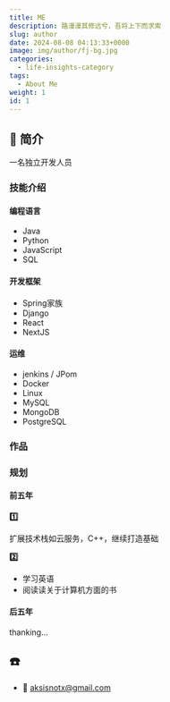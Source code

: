 ```yaml
---
title: ME
description: 路漫漫其修远兮，吾将上下而求索
slug: author
date: 2024-08-08 04:13:33+0000
image: img/author/fj-bg.jpg
categories:
  - life-insights-category
tags:
  - About Me
weight: 1
id: 1
---
```


## 📝 简介

一名独立开发人员

### 技能介绍

#### 编程语言

- Java
- Python
- JavaScript
- SQL

#### 开发框架

- Spring家族
- Django
- React
- NextJS

#### 运维

- jenkins / JPom
- Docker
- Linux
- MySQL
- MongoDB
- PostgreSQL

### 作品

### 规划

#### 前五年

**1️⃣**

扩展技术栈如云服务，C++，继续打造基础

**2️⃣**

- 学习英语
- 阅读读关于计算机方面的书

#### 后五年

thanking...

## ☎️
- 📩 aksisnotx@gmail.com
